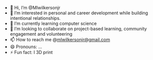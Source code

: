 - 👋 Hi, I’m @Mlwilkersonjr
- 👀 I’m interested in personal and career development while building intentional relationships.
- 🌱 I’m currently learning computer science
- 💞️ I’m looking to collaborate on project-based learning, community engagement and volunteering
- 📫 How to reach me @mlwilkersonjr@gmail.com
- 😄 Pronouns: ...
- ⚡ Fun fact: I 3D print

<!---
Mlwilkersonjr/Mlwilkersonjr is a ✨ special ✨ repository because its `README.md` (this file) appears on your GitHub profile.
You can click the Preview link to take a look at your changes.
--->
